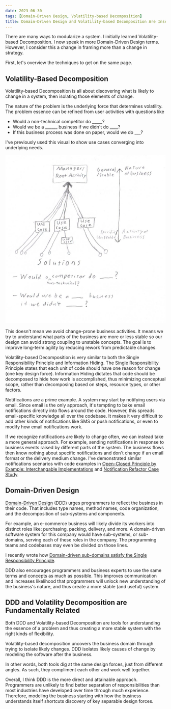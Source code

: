 ```yaml
---
date: 2023-06-30
tags: [Domain-Driven Design, Volatility-based Decomposition]
title: Domain-Driven Design and Volatility-based Decomposition Are Inseparable
---
```


There are many ways to modularize a system. I initially learned Volatility-based Decomposition. I now speak in more Domain-Driven Design terms. However, I consider this a change in framing more than a change in strategy.
<!--more-->

First, let's overview the techniques to get on the same page.

## Volatility-Based Decomposition

Volatility-based Decomposition is all about discovering what is likely to change in a system, then isolating those elements of change.

The nature of the problem is the underlying force that determines volatility. The problem essence can be refined from user activities with questions like
- Would a non-technical competitor do _____?
- Would we be a ______ business if we didn't do ____?
- If this business process was done on paper, would we do ___?

I've previously used this visual to show use cases converging into underlying needs.

![Shows different use cases converging to an underlying need much like tributaries into a river](../../static/post-media/IDesign-System/iDesignSolutionScrubbing.png)

This doesn't mean we avoid change-prone business activities. It means we try to understand what parts of the business are more or less stable so our design can avoid strong coupling to unstable concepts. The goal is to improve long-term agility by reducing rework from predictable changes.

Volatility-based Decomposition is very similar to both the Single Responsibility Principle and Information Hiding.
The Single Responsibility Principle states that each unit of code should have one reason for change (one key design force). Information Hiding dictates that code should be decomposed to hide how work is accomplished, thus minimizing conceptual scope, rather than decomposing based on steps, resource types, or other factors.

Notifications are a prime example. A system may start by notifying users via email. Since email is the only approach, it's tempting to bake email notifications directly into flows around the code. However, this spreads email-specific knowledge all over the codebase. It makes it very difficult to add other kinds of notifications like SMS or push notifications, or even to modify how email notifications work. 

If we recognize notifications are likely to change often, we can instead take a more general approach. For example, sending notifications in response to business events raised by different parts of the system. The business flows then know nothing about specific notifications and don't change if an email format or the delivery medium change. I've demonstrated similar notifications scenarios with code examples in [Open-Closed Principle by Example: Interchangable Implementations](../posts/Open-Closed-by-Example/2023-03-02-3-Interchangable-Dependencies.md) and 
[Notification Refactor Case Study](../posts/2020-08-14-Notification-Design.md).

<!-- Similar to changing notifications, a business may want to transition from some paper-based or manual step into more automated solutions, but needs to maintain the manual processes during the transition. Isolating that manual flow under a consistent abstraction allows the two flows to be swapped or even run side-by-side without other parts of the system changing.
 -->


## Domain-Driven Design

[Domain-Driven Design](https://en.wikipedia.org/wiki/Domain-driven_design) (DDD) urges programmers to reflect the business in their code. That includes type names, method names, code organization, and the decomposition of sub-systems and components. 

For example, an e-commerce business will likely divide its workers into distinct roles like: purchasing, packing, delivery, and more. A domain-driven software system for this company would have sub-systems, or sub-domains, serving each of these roles in the company. The programming teams and codebases may even be divided on those lines.

I recently wrote how [Domain-driven sub-domains satisfy the Single Responsibility Principle](../posts/2023-06-12-Sub-domains-and-SRP.md).

DDD also encourages programmers and business experts to use the same terms and concepts as much as possible. This improves communication and increases likelihood that programmers will unlock new understanding of the business's nature, and thus create a more stable (and useful) system.


## DDD and Volatility Decomposition are Fundamentally Related

Both DDD and Volatility-based Decomposition are tools for understanding the essence of a problem and thus creating a more stable system with the right kinds of flexibility.

Volatility-based decomposition uncovers the business domain through trying to isolate likely changes. DDD isolates likely causes of change by modeling the software after the business. 

In other words, both tools dig at the same design forces, just from different angles.
As such, they compliment each other and work well together.

Overall, I think DDD is the more direct and attainable approach. Programmers are unlikely to find better separation of responsibilities than most industries have developed over time through much experience. Therefore, modeling the business starting with how the business understands itself shortcuts discovery of key separable design forces.

 